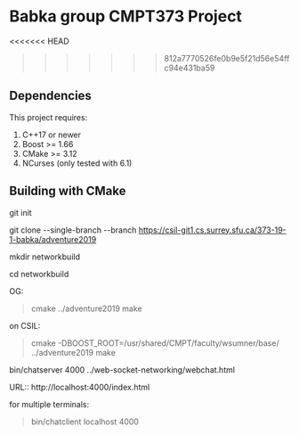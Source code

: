 # Babka group CMPT373 Project

<<<<<<< HEAD

>>>>>>> 812a7770526fe0b9e5f21d56e54ffc94e431ba59
## Dependencies

This project requires:

1. C++17 or newer
2. Boost >= 1.66
3. CMake >= 3.12
4. NCurses (only tested with 6.1)

## Building with CMake

git init

git clone --single-branch --branch <branchname> https://csil-git1.cs.surrey.sfu.ca/373-19-1-babka/adventure2019

mkdir networkbuild

cd networkbuild

OG:
> cmake ../adventure2019
> make

on CSIL:
> cmake -DBOOST_ROOT=/usr/shared/CMPT/faculty/wsumner/base/ ../adventure2019
> make

bin/chatserver 4000 ../web-socket-networking/webchat.html

URL:: http://localhost:4000/index.html

for multiple terminals:
> bin/chatclient localhost 4000
